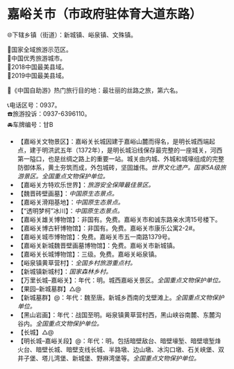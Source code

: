 # 嘉峪关市（市政府驻体育大道东路）  
🌐下辖乡镇（街道）：新城镇、峪泉镇、文殊镇。   
  
🚩国家全域旅游示范区。   
🏅中国优秀旅游城市。   
🏅2018中国最美县域。   
🏅2019中国最美县域。   
  
🧾《中国自助游》热门旅行目的地：最壮丽的丝路之旅，第六名。   
  
📞电话区号：0937。  
☎️旅游投诉：0937-6396110。   
🚘车牌编号：甘B  
  
* 【嘉峪关文物景区】：嘉峪关长城因建于嘉峪山麓而得名，是明长城西端起点，建于明洪武五年（1372年），是明长城沿线保存最完整的一座城关，河西第一隘口，也是丝绸之路上的重要一站。城关由内城、外城和城壕组成的完整防御体系，黄土夯筑而成，外包城砖，坚固雄伟。*世界文化遗产。国家5A级旅游景区。全国重点文物保护单位。*  
* 【嘉峪关方特欢乐世界】：*旅游安全保障最佳景区。*  
* 【魏晋砖壁画墓】：*中国原生态景点。*  
* 【嘉峪关滑翔基地】：*中国原生态景点。*  
* 【“透明梦柯”冰川】：*中国原生态景点。*  
* 【嘉峪关雄关博物馆】：非国有。免费。嘉峪关市和诚东路亲水湾15号楼下。   
* 【嘉峪关博古轩博物馆】：非国有。免费。嘉峪关市康乐公寓2-2#。   
* 【嘉峪关城市博物馆】：免费。嘉峪关市五一南路1379号。   
* 【嘉峪关新城魏晋壁画墓博物馆】：免费。嘉峪关市新城镇。   
* 【嘉峪关长城博物馆】：三级。免费。嘉峪关峪泉镇。   
* 【峪泉镇黄草营村】：*全国乡村旅游重点村。*  
* 【新城镇新城村】：*国家森林乡村。*  
* 【万里长城–嘉峪关】：年代：明。城西嘉峪关景区。*全国重点文物保护单位。*  
* 【果园–新城墓群】△@  
* 【新城墓群】@：年代：魏至唐。新城乡西南的戈壁滩上。*全国重点文物保护单位。*  
* 【黑山岩画】：年代：战国至明。峪泉镇黄草营村西，黑山峡谷南麓、东麓沟谷内。*全国重点文物保护单位。*  
* 【长城】△@  
* 【明长城–嘉峪关段】@：年代：明。包括暗壁敌台、暗壁壕堑、暗壁壞堑烽火台、暗壁长城、暗壁支线长城、半路墩、边山墩、冰沟口墩、石关峡堡、双井子堡、塔儿湾堡、新城堡、野麻湾堡等。*全国重点文物保护单位。*  